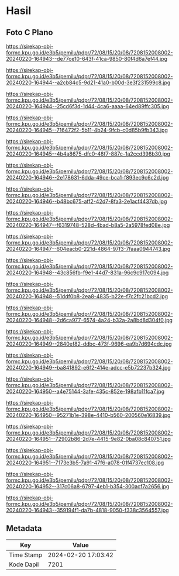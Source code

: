 # Hasil

## Foto C Plano

https://sirekap-obj-formc.kpu.go.id/e3b5/pemilu/pdpr/72/08/15/20/08/7208152008002-20240220-164943--de77ce10-643f-41ca-9850-80f4d6a7ef44.jpg

https://sirekap-obj-formc.kpu.go.id/e3b5/pemilu/pdpr/72/08/15/20/08/7208152008002-20240220-164944--a2cb84c5-9d21-41a0-b00d-3e3f231599c8.jpg

https://sirekap-obj-formc.kpu.go.id/e3b5/pemilu/pdpr/72/08/15/20/08/7208152008002-20240220-164944--25cd6f3d-1d44-4ca6-aaaa-64ed89ffc305.jpg

https://sirekap-obj-formc.kpu.go.id/e3b5/pemilu/pdpr/72/08/15/20/08/7208152008002-20240220-164945--716472f2-5b11-4b24-9fcb-c0d85b9fb343.jpg

https://sirekap-obj-formc.kpu.go.id/e3b5/pemilu/pdpr/72/08/15/20/08/7208152008002-20240220-164945--4b4a8675-dfc0-48f7-887c-1a2ccd398b30.jpg

https://sirekap-obj-formc.kpu.go.id/e3b5/pemilu/pdpr/72/08/15/20/08/7208152008002-20240220-164946--2e178631-6dda-49ce-bca1-f893ec9c6c2d.jpg

https://sirekap-obj-formc.kpu.go.id/e3b5/pemilu/pdpr/72/08/15/20/08/7208152008002-20240220-164946--b48bc675-aff2-42d7-8fa3-2e1acf4437db.jpg

https://sirekap-obj-formc.kpu.go.id/e3b5/pemilu/pdpr/72/08/15/20/08/7208152008002-20240220-164947--f6319748-528d-4bad-b8a5-2a5978fed08e.jpg

https://sirekap-obj-formc.kpu.go.id/e3b5/pemilu/pdpr/72/08/15/20/08/7208152008002-20240220-164947--604eacb0-221d-4864-97f3-7faaa0944743.jpg

https://sirekap-obj-formc.kpu.go.id/e3b5/pemilu/pdpr/72/08/15/20/08/7208152008002-20240220-164948--43c856fb-f9e1-44d7-831a-96c9c917c094.jpg

https://sirekap-obj-formc.kpu.go.id/e3b5/pemilu/pdpr/72/08/15/20/08/7208152008002-20240220-164948--51ddf0b8-2ea8-4835-b22e-f7c2fc21bcd2.jpg

https://sirekap-obj-formc.kpu.go.id/e3b5/pemilu/pdpr/72/08/15/20/08/7208152008002-20240220-164948--2d6ca977-6574-4a24-b32a-2a8bd8d304f0.jpg

https://sirekap-obj-formc.kpu.go.id/e3b5/pemilu/pdpr/72/08/15/20/08/7208152008002-20240220-164949--2840ef82-ddbc-473f-9696-ea9b7d694cdc.jpg

https://sirekap-obj-formc.kpu.go.id/e3b5/pemilu/pdpr/72/08/15/20/08/7208152008002-20240220-164949--ba841892-e6f2-414e-adcc-e5b72237b324.jpg

https://sirekap-obj-formc.kpu.go.id/e3b5/pemilu/pdpr/72/08/15/20/08/7208152008002-20240220-164950--a4e75144-3afe-435c-852e-198afb11fca7.jpg

https://sirekap-obj-formc.kpu.go.id/e3b5/pemilu/pdpr/72/08/15/20/08/7208152008002-20240220-164950--95271b1e-398e-4410-b560-200560e16839.jpg

https://sirekap-obj-formc.kpu.go.id/e3b5/pemilu/pdpr/72/08/15/20/08/7208152008002-20240220-164951--72902b86-2d7e-4415-9e82-0ba08c840751.jpg

https://sirekap-obj-formc.kpu.go.id/e3b5/pemilu/pdpr/72/08/15/20/08/7208152008002-20240220-164951--7173e3b5-7a91-47f6-a078-01f4737ec108.jpg

https://sirekap-obj-formc.kpu.go.id/e3b5/pemilu/pdpr/72/08/15/20/08/7208152008002-20240220-164952--317c06a8-6797-4eb1-b354-300acf7a2656.jpg

https://sirekap-obj-formc.kpu.go.id/e3b5/pemilu/pdpr/72/08/15/20/08/7208152008002-20240220-164943--359194f1-da7b-4818-9050-f338c3564557.jpg


## Metadata

| Key        | Value               |
| ---------- | ------------------- |
| Time Stamp | 2024-02-20 17:03:42 |
| Kode Dapil | 7201                |



